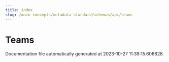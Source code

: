 ```yaml
---
title: index
slug: /main-concepts/metadata-standard/schemas/api/teams
---
```


# Teams

Documentation file automatically generated at 2023-10-27 11:39:15.608628.
